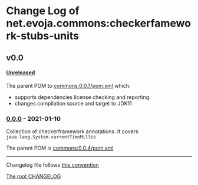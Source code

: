# Change Log of net.evoja.commons:checkerfamework-stubs-units

<!---
#### [Unreleased][unreleased]
##### Added
##### Changed
##### Deprecated
##### Removed
##### Fixed
##### Security
##### Broken
--->


## v0.0


<!--- ### [0.0.1] - [2022-01-04][c-0.0.1] --->
#### [Unreleased][unreleased]
The parent POM to [commons:0.0.?/pom.xml](https://github.com/evoja/java-commons/blob/commons/0.0.?/pom.xml)
which:
* supports dependencies license checking and reporting.
* changes compilation source and target to JDK11



### [0.0.0] - 2021-01-10

Collection of checkerframework annotations.
It covers `java.lang.System.currentTimeMillis`

The parent POM is [commons:0.0.4/pom.xml](https://github.com/evoja/java-commons/blob/commons/0.0.4/pom.xml)





------------
Changelog file follows [this convention](https://keepachangelog.com/)

[The root CHANGELOG](/CHANGELOG.md)


[unreleased]: https://github.com/evoja/java-commons/compare/checkerframework-stubs-units/0.0.0...master

[c-0.0.1]: https://github.com/evoja/java-commons/compare/checkerframework-stubs-units/0.0.0...checkerframework-stubs-units/0.0/1
[0.0.1]: https://github.com/evoja/java-commons/tree/checkerframework-stubs-units/0.0.1

[0.0.0]: https://github.com/evoja/java-commons/tree/checkerframework-stubs-units/0.0.0
